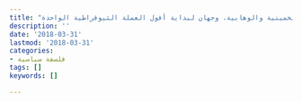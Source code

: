 ```yaml
---
title: "الخمينية والوهابية، وجهان لبداية أفول العملة الثيوقراطية الواحدة"
description: ''
date: '2018-03-31'
lastmod: '2018-03-31'
categories:
- فلسفة سياسية
tags: []
keywords: []

---
```

###
